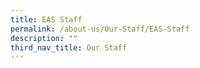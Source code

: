 ```yaml
---
title: EAS Staff
permalink: /about-us/Our-Staff/EAS-Staff
description: ""
third_nav_title: Our Staff
---
```

